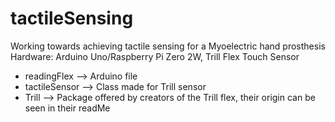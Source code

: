 # tactileSensing
Working towards achieving tactile sensing for a Myoelectric hand prosthesis
Hardware: Arduino Uno/Raspberry Pi Zero 2W, Trill Flex Touch Sensor

- readingFlex --> Arduino file
- tactileSensor --> Class made for Trill sensor
- Trill --> Package offered by creators of the Trill flex, their origin can be seen in their readMe
